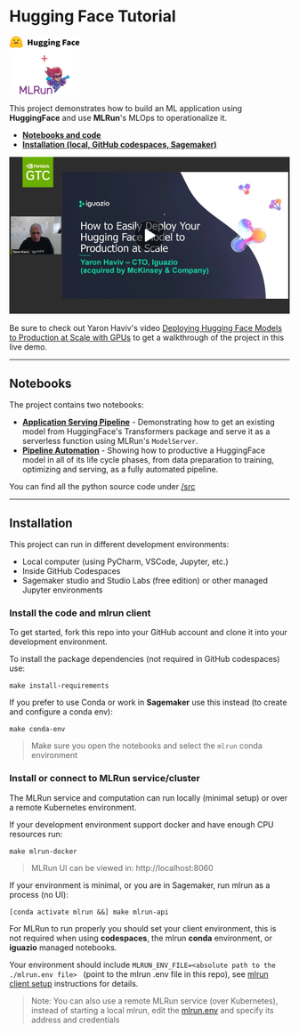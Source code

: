# Hugging Face Tutorial
<img src="./images/huggingface-mlrun.png" alt="huggingface-mlrun" style="width: 25%"/>

This project demonstrates how to build an ML application using **HuggingFace** and use **MLRun**'s MLOps to operationalize it.

* [**Notebooks and code**](#notebooks)
* [**Installation (local, GitHub codespaces, Sagemaker)**](#installation)

[<img src="./images/video-thumbnail.png" style="width: 700px"/>](https://www.nvidia.com/en-us/on-demand/session/gtcspring23-s51553/)

Be sure to check out Yaron Haviv's video [Deploying Hugging Face Models to Production at Scale with GPUs](https://www.nvidia.com/en-us/on-demand/session/gtcspring23-s51553/)
to get a walkthrough of the project in this live demo.



___
<a id="notebooks"></a>
## Notebooks 

The project contains two notebooks:

* [**Application Serving Pipeline**](./01-serving.ipynb) - Demonstrating how to get an existing model from 
  HuggingFace's Transformers package and serve it as a serverless function using MLRun's `ModelServer`.
* [**Pipeline Automation**](./02-model-tuning.ipynb) - Showing how to productive a HuggingFace model in all of its life 
  cycle phases, from data preparation to training, optimizing and serving, as a fully automated pipeline.

You can find all the python source code under [/src](./src)

___
<a id="installation"></a>
## Installation

This project can run in different development environments:
* Local computer (using PyCharm, VSCode, Jupyter, etc.)
* Inside GitHub Codespaces 
* Sagemaker studio and Studio Labs (free edition) or other managed Jupyter environments

### Install the code and mlrun client 

To get started, fork this repo into your GitHub account and clone it into your development environment.

To install the package dependencies (not required in GitHub codespaces) use:
 
    make install-requirements
    
If you prefer to use Conda or work in **Sagemaker** use this instead (to create and configure a conda env):

    make conda-env

> Make sure you open the notebooks and select the `mlrun` conda environment 
 
### Install or connect to MLRun service/cluster

The MLRun service and computation can run locally (minimal setup) or over a remote Kubernetes environment.

If your development environment support docker and have enough CPU resources run:

    make mlrun-docker
    
> MLRun UI can be viewed in: http://localhost:8060
    
If your environment is minimal, or you are in Sagemaker, run mlrun as a process (no UI):

    [conda activate mlrun &&] make mlrun-api
 
For MLRun to run properly you should set your client environment, this is not required when using **codespaces**, 
the mlrun **conda** environment, or **iguazio** managed notebooks.

Your environment should include `MLRUN_ENV_FILE=<absolute path to the ./mlrun.env file> ` (point to the mlrun .env file 
in this repo), see [mlrun client setup](https://docs.mlrun.org/en/latest/install/remote.html) instructions for details.  
     
> Note: You can also use a remote MLRun service (over Kubernetes), instead of starting a local mlrun, 
> edit the [mlrun.env](./mlrun.env) and specify its address and credentials  

